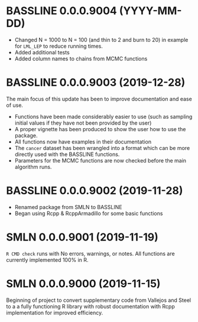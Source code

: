 # BASSLINE 0.0.0.9004 (YYYY-MM-DD)

* Changed N = 1000 to N = 100 (and thin to 2 and burn to 20) in example for
`LML_LEP` to reduce running times. 
* Added additional tests
* Added column names to chains from MCMC functions

# BASSLINE 0.0.0.9003 (2019-12-28)

The main focus of this update has been to improve documentation and ease of use. 

* Functions have been made considerably easier to use (such as sampling initial 
values if they have not been provided by the user) 
* A proper vignette has been produced to show the user how to use the package.
* All functions now have examples in their documentation
* The `cancer` dataset has been wrangled into a format which can be more 
directly used with the BASSLINE functions.
* Parameters for the MCMC functions are now checked before the main algorithm 
runs.

# BASSLINE 0.0.0.9002 (2019-11-28)

* Renamed package from SMLN to BASSLINE
* Began using Rcpp & RcppArmadillo for some basic functions

# SMLN 0.0.0.9001 (2019-11-19)

`R CMD check` runs with No errors, warnings, or notes. All functions are
currently implemented 100% in R.

# SMLN 0.0.0.9000 (2019-11-15)

Beginning of project to convert supplementary code from Vallejos and Steel to a
a fully functioning R library with robust documentation with Rcpp implementation
for improved efficiency. 
